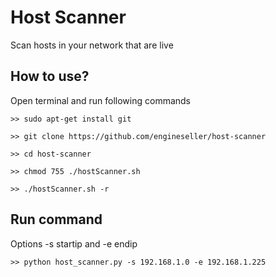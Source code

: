# Host Scanner
Scan hosts in your network that are live

## How to use?
Open terminal and run following commands
```
>> sudo apt-get install git
```
```
>> git clone https://github.com/engineseller/host-scanner
```
```
>> cd host-scanner
```
```
>> chmod 755 ./hostScanner.sh
```
```
>> ./hostScanner.sh -r
```

## Run command
Options -s startip and -e endip
```
>> python host_scanner.py -s 192.168.1.0 -e 192.168.1.225
```
